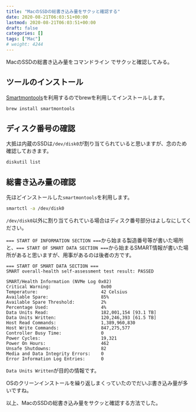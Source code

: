 ```yaml
---
title: "MacのSSDの総書き込み量をサクッと確認する"
date: 2020-08-21T06:03:51+00:00
lastmod: 2020-08-21T06:03:51+00:00
draft: false
categories: []
tags: ["Mac"]
# weight: 4244
---
```

MacのSSDの総書き込み量をコマンドライン でサクッと確認してみる。  


## ツールのインストール

[Smartmontools](https://www.smartmontools.org/)を利用するのでbrewを利用してインストールします。    

```bash
brew install smartmontools
```

## ディスク番号の確認  
大抵は内蔵のSSDは`/dev/disk0`が割り当てられていると思いますが、念のため確認しておきます。  

```bash
diskutil list
```

## 総書き込み量の確認
先ほどインストールした`smartmontools`を利用します。  

```bash
smartctl -a /dev/disk0
```
`/dev/disk0`以外に割り当てられている場合はディスク番号部分はよしなにしてください。  

`=== START OF INFORMATION SECTION ===`から始まる製造番号等が書いた場所と、`=== START OF SMART DATA SECTION ===`から始まるSMART情報が書いた場所があると思いますが、用事があるのは後者の方です。  

```
=== START OF SMART DATA SECTION ===
SMART overall-health self-assessment test result: PASSED

SMART/Health Information (NVMe Log 0x02)
Critical Warning:                   0x00
Temperature:                        42 Celsius
Available Spare:                    85%
Available Spare Threshold:          2%
Percentage Used:                    4%
Data Units Read:                    182,001,154 [93.1 TB]
Data Units Written:                 120,246,393 [61.5 TB]
Host Read Commands:                 1,389,960,830
Host Write Commands:                847,275,577
Controller Busy Time:               0
Power Cycles:                       19,321
Power On Hours:                     462
Unsafe Shutdowns:                   82
Media and Data Integrity Errors:    0
Error Information Log Entries:      0
```

`Data Units Written`が目的の情報です。  

OSのクリーンインストールを繰り返しまくっていたのでだいぶ書き込み量が多いですね。  

以上、MacのSSDの総書き込み量をサクッと確認する方法でした。
